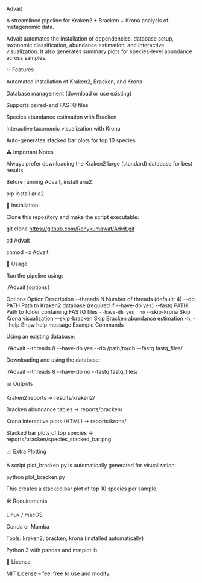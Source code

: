 Advait

A streamlined pipeline for Kraken2 + Bracken + Krona analysis of metagenomic data.

Advait automates the installation of dependencies, database setup, taxonomic classification, abundance estimation, and interactive visualization. It also generates summary plots for species-level abundance across samples.

✨ Features

Automated installation of Kraken2, Bracken, and Krona

Database management (download or use existing)

Supports paired-end FASTQ files

Species abundance estimation with Bracken

Interactive taxonomic visualization with Krona

Auto-generates stacked bar plots for top 10 species

⚠️ Important Notes

Always prefer downloading the Kraken2 large (standard) database for best results.

Before running Advait, install aria2:

pip install aria2

🔧 Installation

Clone this repository and make the script executable:

git clone https://github.com/Ronykumawat/Advit.git

cd Advait

chmod +x Advait

🚀 Usage

Run the pipeline using:

./Advait [options]

Options
Option	Description
--threads N	Number of threads (default: 4)
--db PATH	Path to Kraken2 database (required if --have-db yes)
--fastq PATH	Path to folder containing FASTQ files
`--have-db yes	no`
--skip-krona	Skip Krona visualization
--skip-bracken	Skip Bracken abundance estimation
-h, --help	Show help message
Example Commands

Using an existing database:

./Advait --threads 8 --have-db yes --db /path/to/db --fastq fastq_files/


Downloading and using the database:

./Advait --threads 8 --have-db no --fastq fastq_files/

📊 Outputs

Kraken2 reports → results/kraken2/

Bracken abundance tables → reports/bracken/

Krona interactive plots (HTML) → reports/krona/

Stacked bar plots of top species → reports/bracken/species_stacked_bar.png

📈 Extra Plotting

A script plot_bracken.py is automatically generated for visualization:

python plot_bracken.py


This creates a stacked bar plot of top 10 species per sample.

🛠 Requirements

Linux / macOS

Conda or Mamba

Tools: kraken2, bracken, krona (installed automatically)

Python 3 with pandas and matplotlib

📜 License

MIT License – feel free to use and modify.
